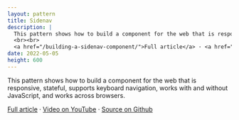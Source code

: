 ```yaml
---
layout: pattern
title: Sidenav
description: |
  This pattern shows how to build a component for the web that is responsive, stateful, supports keyboard navigation, works with and without JavaScript, and works across browsers.
  <br><br>
  <a href="/building-a-sidenav-component/">Full article</a> · <a href="https://www.youtube.com/watch?v=uiZqDLqjGRY">Video on YouTube</a> · <a href="https://github.com/argyleink/gui-challenges/tree/main/sidenav">Source on Github</a>
date: 2022-05-05
height: 600
---
```


This pattern shows how to build a component for the web that is responsive,
stateful, supports keyboard navigation, works with and without JavaScript, and
works across browsers.

<a href="/building-a-sidenav-component/">Full article</a> · <a href="https://www.youtube.com/watch?v=uiZqDLqjGRY">Video on YouTube</a> · <a href="https://github.com/argyleink/gui-challenges/tree/main/sidenav">Source on Github</a>
